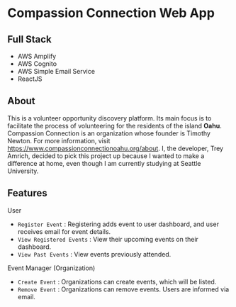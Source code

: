 # Compassion Connection Web App

## Full Stack

- AWS Amplify
- AWS Cognito
- AWS Simple Email Service
- ReactJS

## About

This is a volunteer opportunity discovery platform. Its main focus is to facilitate the process of volunteering
for the residents of the island **Oahu**. 
Compassion Connection is an organization whose founder is Timothy Newton. For more information,
visit https://www.compassionconnectionoahu.org/about.
I, the developer, Trey Amrich, decided to pick this project up because I wanted to make a difference at
home, even though I am currently studying at Seattle University.

## Features

User
- `Register Event` : Registering adds event to user dashboard, and user receives email for event details.
- `View Registered Events` : View their upcoming events on their dashboard.
- `View Past Events` : View events previously attended.

Event Manager (Organization)
- `Create Event` : Organizations can create events, which will be listed.
- `Remove Event` : Organizations can remove events. Users are informed via email.
